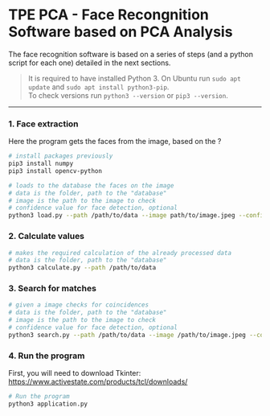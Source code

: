 # TPE PCA - Face Recongnition Software based on PCA Analysis

The face recognition software is based on a series of steps (and a python script for each one) detailed in the next sections.

> It is required to have installed Python 3. On Ubuntu run `sudo apt update` and `sudo apt install python3-pip`.  
To check versions run `python3 --version` or `pip3 --version`.

---

### 1. Face extraction
Here the program gets the faces from the image, based on the ?
```bash
# install packages previously
pip3 install numpy
pip3 install opencv-python
```

```bash
# loads to the database the faces on the image
# data is the folder, path to the "database"
# image is the path to the image to check
# confidence value for face detection, optional
python3 load.py --path /path/to/data --image path/to/image.jpeg --confidence 0.2
```


### 2. Calculate values
```bash
# makes the required calculation of the already processed data
# data is the folder, path to the "database"
python3 calculate.py --path /path/to/data
```

### 3. Search for matches
```bash
# given a image checks for coincidences
# data is the folder, path to the "database"
# image is the path to the image to check
# confidence value for face detection, optional
python3 search.py --path /path/to/data --image /path/to/image.jpeg --confidence val
```

### 4. Run the program
First, you will need to download Tkinter: https://www.activestate.com/products/tcl/downloads/ 

```bash
# Run the program
python3 application.py
```